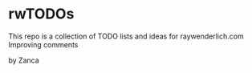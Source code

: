 # rwTODOs

This repo is a collection of TODO lists and ideas for raywenderlich.com
Improving comments

by Zanca
